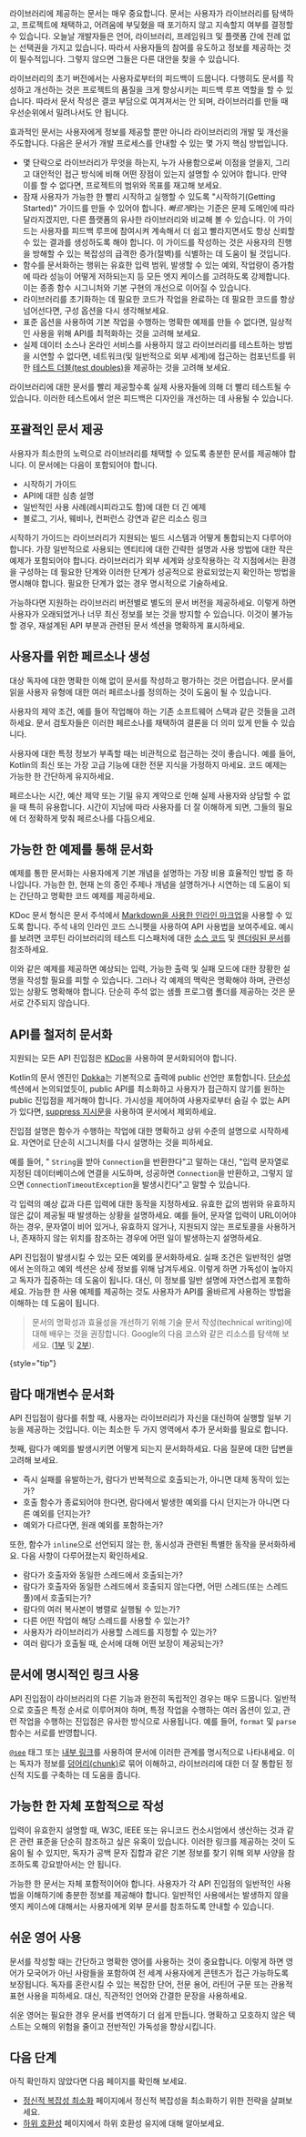 [//]: # (title: 라이브러리 작성자가 유용한 문서를 작성하기 위한 모범 사례)

라이브러리에 제공하는 문서는 매우 중요합니다.
문서는 사용자가 라이브러리를 탐색하고, 프로젝트에 채택하고, 어려움에 부딪혔을 때 포기하지 않고 지속할지 여부를 결정할 수 있습니다.
오늘날 개발자들은 언어, 라이브러리, 프레임워크 및 플랫폼 간에 전례 없는 선택권을 가지고 있습니다.
따라서 사용자들의 참여를 유도하고 정보를 제공하는 것이 필수적입니다. 그렇지 않으면 그들은 다른 대안을 찾을 수 있습니다.

라이브러리의 초기 버전에서는 사용자로부터의 피드백이 드뭅니다.
다행히도 문서를 작성하고 개선하는 것은 프로젝트의 품질을 크게 향상시키는 피드백 루프 역할을 할 수 있습니다.
따라서 문서 작성은 결코 부담으로 여겨져서는 안 되며, 라이브러리를 만들 때 우선순위에서 밀려나서도 안 됩니다.

효과적인 문서는 사용자에게 정보를 제공할 뿐만 아니라 라이브러리의 개발 및 개선을 주도합니다.
다음은 문서가 개발 프로세스를 안내할 수 있는 몇 가지 핵심 방법입니다.

*   몇 단락으로 라이브러리가 무엇을 하는지, 누가 사용함으로써 이점을 얻을지, 그리고 대안적인 접근 방식에 비해 어떤 장점이 있는지 설명할 수 있어야 합니다. 만약 이를 할 수 없다면, 프로젝트의 범위와 목표를 재고해 보세요.
*   잠재 사용자가 가능한 한 빨리 시작하고 실행할 수 있도록 "시작하기(Getting Started)" 가이드를 만들 수 있어야 합니다. *빠르게*라는 기준은 문제 도메인에 따라 달라지겠지만, 다른 플랫폼의 유사한 라이브러리와 비교해 볼 수 있습니다. 이 가이드는 사용자를 피드백 루프에 참여시켜 계속해서 더 쉽고 빨라지면서도 항상 신뢰할 수 있는 결과를 생성하도록 해야 합니다. 이 가이드를 작성하는 것은 사용자의 진행을 방해할 수 있는 복잡성의 급격한 증가(절벽)를 식별하는 데 도움이 될 것입니다.
*   함수를 문서화하는 행위는 유효한 입력 범위, 발생할 수 있는 예외, 작업량이 증가함에 따라 성능이 어떻게 저하되는지 등 모든 엣지 케이스를 고려하도록 강제합니다. 이는 종종 함수 시그니처와 기본 구현의 개선으로 이어질 수 있습니다.
*   라이브러리를 초기화하는 데 필요한 코드가 작업을 완료하는 데 필요한 코드를 항상 넘어선다면, 구성 옵션을 다시 생각해보세요.
*   표준 옵션을 사용하여 기본 작업을 수행하는 명확한 예제를 만들 수 없다면, 일상적인 사용을 위해 API를 최적화하는 것을 고려해 보세요.
*   실제 데이터 소스나 온라인 서비스를 사용하지 않고 라이브러리를 테스트하는 방법을 시연할 수 없다면, 네트워크(및 일반적으로 외부 세계)에 접근하는 컴포넌트를 위한 [테스트 더블(test doubles)](https://en.wikipedia.org/wiki/Test_double)을 제공하는 것을 고려해 보세요.

라이브러리에 대한 문서를 빨리 제공할수록 실제 사용자들에 의해 더 빨리 테스트될 수 있습니다.
이러한 테스트에서 얻은 피드백은 디자인을 개선하는 데 사용될 수 있습니다.

## 포괄적인 문서 제공

사용자가 최소한의 노력으로 라이브러리를 채택할 수 있도록 충분한 문서를 제공해야 합니다.
이 문서에는 다음이 포함되어야 합니다.

*   시작하기 가이드
*   API에 대한 심층 설명
*   일반적인 사용 사례(레시피라고도 함)에 대한 더 긴 예제
*   블로그, 기사, 웨비나, 컨퍼런스 강연과 같은 리소스 링크

시작하기 가이드는 라이브러리가 지원되는 빌드 시스템과 어떻게 통합되는지 다루어야 합니다.
가장 일반적으로 사용되는 엔티티에 대한 간략한 설명과 사용 방법에 대한 작은 예제가 포함되어야 합니다.
라이브러리가 외부 세계와 상호작용하는 각 지점에서는 환경을 구성하는 데 필요한 단계와 이러한 단계가 성공적으로 완료되었는지 확인하는 방법을 명시해야 합니다.
필요한 단계가 없는 경우 명시적으로 기술하세요.

가능하다면 지원하는 라이브러리 버전별로 별도의 문서 버전을 제공하세요.
이렇게 하면 사용자가 오래되었거나 너무 최신 정보를 보는 것을 방지할 수 있습니다.
이것이 불가능할 경우, 재설계된 API 부분과 관련된 문서 섹션을 명확하게 표시하세요.

## 사용자를 위한 페르소나 생성

대상 독자에 대한 명확한 이해 없이 문서를 작성하고 평가하는 것은 어렵습니다.
문서를 읽을 사용자 유형에 대한 여러 페르소나를 정의하는 것이 도움이 될 수 있습니다.

사용자의 제약 조건, 예를 들어 작업해야 하는 기존 소프트웨어 스택과 같은 것들을 고려하세요.
문서 검토자들은 이러한 페르소나를 채택하여 결론을 더 의미 있게 만들 수 있습니다.

사용자에 대한 특정 정보가 부족할 때는 비관적으로 접근하는 것이 좋습니다.
예를 들어, Kotlin의 최신 또는 가장 고급 기능에 대한 전문 지식을 가정하지 마세요.
코드 예제는 가능한 한 간단하게 유지하세요.

페르소나는 시간, 예산 제약 또는 기밀 유지 계약으로 인해 실제 사용자와 상담할 수 없을 때 특히 유용합니다.
시간이 지남에 따라 사용자를 더 잘 이해하게 되면, 그들의 필요에 더 정확하게 맞춰 페르소나를 다듬으세요.

## 가능한 한 예제를 통해 문서화

예제를 통한 문서화는 사용자에게 기본 개념을 설명하는 가장 비용 효율적인 방법 중 하나입니다.
가능한 한, 현재 논의 중인 주제나 개념을 설명하거나 시연하는 데 도움이 되는 간단하고 명확한 코드 예제를 제공하세요.

KDoc 문서 형식은 문서 주석에서 [Markdown을 사용한 인라인 마크업](kotlin-doc.md#inline-markup)을 사용할 수 있도록 합니다.
주석 내의 인라인 코드 스니펫을 사용하여 API 사용법을 보여주세요.
예시를 보려면 코루틴 라이브러리의 테스트 디스패처에 대한 [소스 코드](https://github.com/Kotlin/kotlinx.coroutines/blob/master/kotlinx-coroutines-test/common/src/TestCoroutineDispatchers.kt) 및 [렌더링된 문서](https://kotlinlang.org/api/kotlinx.coroutines/kotlinx-coroutines-test/kotlinx.coroutines.test/-unconfined-test-dispatcher.html)를 참조하세요.

이와 같은 예제를 제공하면 예상되는 입력, 가능한 출력 및 실패 모드에 대한 장황한 설명을 작성할 필요를 피할 수 있습니다.
그러나 각 예제의 맥락은 명확해야 하며, 관련성 있는 상황도 명확해야 합니다.
단순히 주석 없는 샘플 프로그램 폴더를 제공하는 것은 문서로 간주되지 않습니다.

## API를 철저히 문서화

지원되는 모든 API 진입점은 [KDoc](kotlin-doc.md)을 사용하여 문서화되어야 합니다.

Kotlin의 문서 엔진인 [Dokka](dokka-introduction.md)는 기본적으로 출력에 public 선언만 포함합니다. [단순성](api-guidelines-simplicity.md) 섹션에서 논의되었듯이,
public API를 최소화하고 사용자가 접근하지 않기를 원하는 public 진입점을 제거해야 합니다.
가시성을 제어하여 사용자로부터 숨길 수 없는 API가 있다면, [suppress 지시문](kotlin-doc.md#suppress)을 사용하여 문서에서 제외하세요.

진입점 설명은 함수가 수행하는 작업에 대한 명확하고 상위 수준의 설명으로 시작하세요.
자연어로 단순히 시그니처를 다시 설명하는 것을 피하세요.

예를 들어, " `String`을 받아 `Connection`을 반환한다"고 말하는 대신,
"입력 문자열로 지정된 데이터베이스에 연결을 시도하며, 성공하면 `Connection`을 반환하고, 그렇지 않으면 `ConnectionTimeoutException`을 발생시킨다"고 말할 수 있습니다.

각 입력의 예상 값과 다른 입력에 대한 동작을 지정하세요.
유효한 값의 범위와 유효하지 않은 값이 제공될 때 발생하는 상황을 설명하세요.
예를 들어, 문자열 입력이 URL이어야 하는 경우, 문자열이 비어 있거나, 유효하지 않거나, 지원되지 않는 프로토콜을 사용하거나, 존재하지 않는 위치를 참조하는 경우에 어떤 일이 발생하는지 설명하세요.

API 진입점이 발생시킬 수 있는 모든 예외를 문서화하세요. 실패 조건은 일반적인 설명에서 논의하고 예외 섹션은 상세 정보를 위해 남겨두세요. 이렇게 하면 가독성이 높아지고 독자가 집중하는 데 도움이 됩니다. 대신, 이 정보를 일반 설명에 자연스럽게 포함하세요. 가능한 한 사용 예제를 제공하는 것도 사용자가 API를 올바르게 사용하는 방법을 이해하는 데 도움이 됩니다.

> 문서의 명확성과 효율성을 개선하기 위해 기술 문서 작성(technical writing)에 대해 배우는 것을 권장합니다.
> Google의 다음 코스와 같은 리소스를 탐색해 보세요. ([1부](https://developers.google.com/tech-writing/one) 및 [2부](https://developers.google.com/tech-writing/two)).
>
{style="tip"}

## 람다 매개변수 문서화

API 진입점이 람다를 취할 때, 사용자는 라이브러리가 자신을 대신하여 실행할 일부 기능을 제공하는 것입니다.
이는 최소한 두 가지 영역에서 추가 문서화를 필요로 합니다.

첫째, 람다가 예외를 발생시키면 어떻게 되는지 문서화하세요. 다음 질문에 대한 답변을 고려해 보세요.

*   즉시 실패를 유발하는가, 람다가 반복적으로 호출되는가, 아니면 대체 동작이 있는가?
*   호출 함수가 종료되어야 한다면, 람다에서 발생한 예외를 다시 던지는가 아니면 다른 예외를 던지는가?
*   예외가 다르다면, 원래 예외를 포함하는가?

또한, 함수가 `inline`으로 선언되지 않는 한, 동시성과 관련된 특별한 동작을 문서화하세요. 다음 사항이 다루어졌는지 확인하세요.

*   람다가 호출자와 동일한 스레드에서 호출되는가?
*   람다가 호출자와 동일한 스레드에서 호출되지 않는다면, 어떤 스레드(또는 스레드 풀)에서 호출되는가?
*   람다의 여러 복사본이 병렬로 실행될 수 있는가?
*   다른 어떤 작업이 해당 스레드를 사용할 수 있는가?
*   사용자가 라이브러리가 사용할 스레드를 지정할 수 있는가?
*   여러 람다가 호출될 때, 순서에 대해 어떤 보장이 제공되는가?

## 문서에 명시적인 링크 사용

API 진입점이 라이브러리의 다른 기능과 완전히 독립적인 경우는 매우 드뭅니다.
일반적으로 호출은 특정 순서로 이루어져야 하며, 특정 작업을 수행하는 여러 옵션이 있고, 관련 작업을 수행하는 진입점은 유사한 방식으로 사용됩니다.
예를 들어, `format` 및 `parse` 함수는 서로를 반영합니다.

[`@see`](kotlin-doc.md#see-identifier) 태그 또는 [내부 링크](kotlin-doc.md#links-to-elements)를 사용하여 문서에 이러한 관계를 명시적으로 나타내세요.
이는 독자가 정보를 [덩어리(chunk)](https://en.wikipedia.org/wiki/Chunking_(psychology))로 묶어 이해하고, 라이브러리에 대한 더 잘 통합된 정신적 지도를 구축하는 데 도움을 줍니다.

## 가능한 한 자체 포함적으로 작성

입력이 유효한지 설명할 때, W3C, IEEE 또는 유니코드 컨소시엄에서 생산하는 것과 같은 관련 표준을 단순히 참조하고 싶은 유혹이 있습니다.
이러한 링크를 제공하는 것이 도움이 될 수 있지만, 독자가 공백 문자 집합과 같은 기본 정보를 찾기 위해 외부 사양을 참조하도록 강요받아서는 안 됩니다.

가능한 한 문서는 자체 포함적이어야 합니다.
사용자가 각 API 진입점의 일반적인 사용법을 이해하기에 충분한 정보를 제공해야 합니다.
일반적인 사용에서는 발생하지 않을 엣지 케이스에 대해서는 사용자에게 외부 문서를 참조하도록 안내할 수 있습니다.

## 쉬운 영어 사용

문서를 작성할 때는 간단하고 명확한 영어를 사용하는 것이 중요합니다.
이렇게 하면 영어가 모국어가 아닌 사람들을 포함하여 전 세계 사용자에게 콘텐츠가 접근 가능하도록 보장됩니다.
독자를 혼란시킬 수 있는 복잡한 단어, 전문 용어, 라틴어 구문 또는 관용적 표현 사용을 피하세요.
대신, 직관적인 언어와 간결한 문장을 사용하세요.

쉬운 영어는 필요한 경우 문서를 번역하기 더 쉽게 만듭니다.
명확하고 모호하지 않은 텍스트는 오해의 위험을 줄이고 전반적인 가독성을 향상시킵니다.

## 다음 단계

아직 확인하지 않았다면 다음 페이지를 확인해 보세요.

*   [정신적 복잡성 최소화](api-guidelines-minimizing-mental-complexity.md) 페이지에서 정신적 복잡성을 최소화하기 위한 전략을 살펴보세요.
*   [하위 호환성](api-guidelines-backward-compatibility.md) 페이지에서 하위 호환성 유지에 대해 알아보세요.